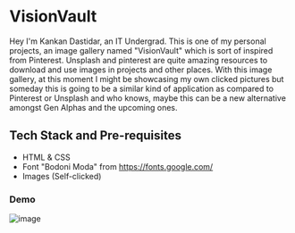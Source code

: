 # VisionVault

Hey I'm Kankan Dastidar, an IT Undergrad. This is one of my personal projects, an image gallery named "VisionVault" which is sort of inspired from Pinterest. Unsplash and pinterest are quite amazing resources to download and use images in projects and other places. With this image gallery, at this moment I might be showcasing my own clicked pictures but someday this is going to be a similar kind of application as compared to Pinterest or Unsplash and who knows, maybe this can be a new alternative amongst Gen Alphas and the upcoming ones.

## Tech Stack and Pre-requisites

- HTML & CSS
- Font "Bodoni Moda" from https://fonts.google.com/
- Images (Self-clicked)

### Demo

![image](https://github.com/KankanD/VisionVault/assets/141005322/9f1e032c-4783-427b-9b2c-60060605b6ff)

